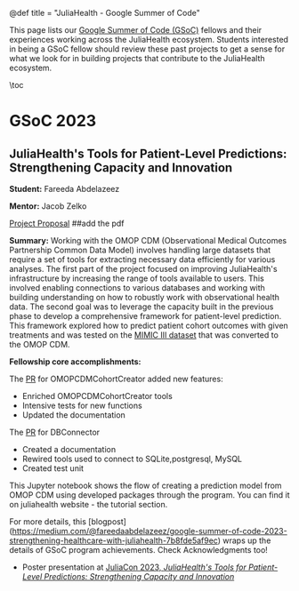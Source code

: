 @def title = "JuliaHealth - Google Summer of Code"

This page lists our [Google Summer of Code (GSoC)](https://summerofcode.withgoogle.com) fellows and their experiences working across the JuliaHealth ecosystem.
Students interested in being a GSoC fellow should review these past projects to get a sense for what we look for in building projects that contribute to the JuliaHealth ecosystem. 

\toc 

# GSoC 2023

## JuliaHealth's Tools for Patient-Level Predictions: Strengthening Capacity and Innovation

**Student:** Fareeda Abdelazeez

**Mentor:** Jacob Zelko

[Project Proposal](https://docs.google.com/document/d/18-p6VG6MwvzFdyA45MvXyqxOLVEByFP6D_gff9-E1XE/edit#heading=h.zgq6k5hzq0t) ##add the pdf

**Summary:** Working with the OMOP CDM (Observational Medical Outcomes Partnership Common Data Model) involves handling large datasets that require a set of tools for extracting necessary data efficiently for various analyses.
The first part of the project focused on improving JuliaHealth's infrastructure by increasing the range of tools available to users.
This involved enabling connections to various databases and working with building understanding on how to robustly work with observational health data.
The second goal was to leverage the capacity built in the previous phase to develop a comprehensive framework for patient-level prediction.
This framework explored how to predict patient cohort outcomes with given treatments and was tested on the [MIMIC III dataset](https://physionet.org/content/mimiciii/1.4/) that was converted to the OMOP CDM.



**Fellowship core accomplishments:**

The [PR](https://github.com/JuliaHealth/OMOPCDMCohortCreator.jl/pull/54) for OMOPCDMCohortCreator added new features:

- Enriched OMOPCDMCohortCreator tools
- Intensive tests for new functions
- Updated the documentation

The [PR](https://github.com/JuliaDatabases/DBConnector.jl/pull/13)
for DBConnector

- Created a documentation
- Rewired tools used to connect to SQLite,postgresql, MySQL
- Created test unit

This Jupyter notebook shows the flow of creating a prediction model from OMOP CDM using developed packages through the program.
You can find it on juliahealth website - the tutorial section.

For more details, this [blogpost] (https://medium.com/@fareedaabdelazeez/google-summer-of-code-2023-strengthening-healthcare-with-juliahealth-7b8fde5af9ec) wraps up the details of GSoC program achievements. Check Acknowledgments too!

- Poster presentation at [JuliaCon 2023, _JuliaHealth's Tools for Patient-Level Predictions: Strengthening Capacity and Innovation_](/assets/JuliaCon-gsoc.pdf)
